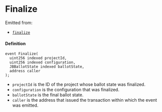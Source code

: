 # Finalize

Emitted from:

* [`finalize`](/dev/api/contracts/or-ballots/jbreconfigurationbufferballot/write/finalize.md)

#### Definition

```
event Finalize(
  uint256 indexed projectId,
  uint256 indexed configuration,
  JBBallotState indexed ballotState,
  address caller
);
```

* `projectId` is the ID of the project whose ballot state was finalized.
* `configuration` is the configuration that was finalized.
* `ballotState` is the final ballot state.
* `caller` is the address that issued the transaction within which the event was emitted.